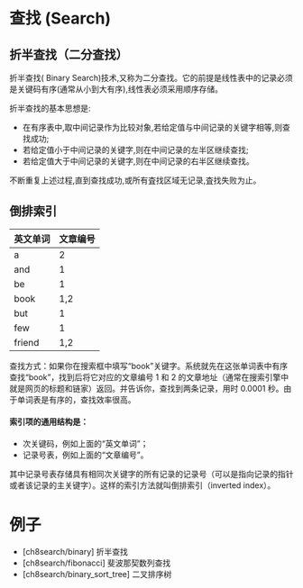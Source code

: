 # 查找 (Search)

## 折半查找（二分查找）

折半查找( Binary Search)技术,又称为二分查找。它的前提是线性表中的记录必须是关键码有序(通常从小到大有序),线性表必须采用顺序存储。

折半查找的基本思想是:

* 在有序表中,取中间记录作为比较对象,若给定值与中间记录的关键字相等,则查找成功;
* 若给定值小于中间记录的关键字,则在中间记录的左半区继续查找;
* 若给定值大于中间记录的关键字,则在中间记录的右半区继续查找。

不断重复上述过程,直到查找成功,或所有査找区域无记录,査找失败为止。

## 倒排索引

| 英文单词| 文章编号|
|---|---|
|a|2|
|and|1|
|be|1|
|book|1,2|
|but|1|
|few|1|
|friend|1,2|

查找方式：如果你在搜索框中填写“book”关键字。系统就先在这张单词表中有序查找“book”，找到后将它对应的文章编号 1 和 2 的文章地址（通常在搜索引擎中就是网页的标题和链家）返回。并告诉你，查找到两条记录，用时 0.0001 秒。由于单词表是有序的，查找效率很高。

#### 索引项的通用结构是：

* 次关键码，例如上面的“英文单词”；
* 记录号表，例如上面的“文章编号”。

其中记录号表存储具有相同次关键字的所有记录的记录号（可以是指向记录的指针或者该记录的主关键字）。这样的索引方法就叫倒排索引（inverted index）。

# 例子

* [ch8search/binary] 折半查找
* [ch8search/fibonacci] 斐波那契数列查找
* [ch8search/binary_sort_tree] 二叉排序树